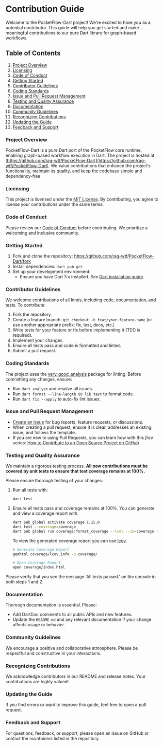 # Contribution Guide

Welcome to the PocketFlow-Dart project! We're excited to have you as a potential contributor. This guide will help you get started and make meaningful contributions to our pure Dart library for graph-based workflows.

## Table of Contents

1. [Project Overview](#project-overview)
2. [Licensing](#licensing)
3. [Code of Conduct](#code-of-conduct)
4. [Getting Started](#getting-started)
5. [Contributor Guidelines](#contributor-guidelines)
6. [Coding Standards](#coding-standards)
7. [Issue and Pull Request Management](#issue-and-pull-request-management)
8. [Testing and Quality Assurance](#testing-and-quality-assurance)
9. [Documentation](#documentation)
10. [Community Guidelines](#community-guidelines)
11. [Recognizing Contributions](#recognizing-contributions)
12. [Updating the Guide](#updating-the-guide)
13. [Feedback and Support](#feedback-and-support)

### Project Overview

PocketFlow-Dart is a pure Dart port of the PocketFlow core runtime, enabling graph-based workflow execution in Dart. The project is hosted at [https://github.com/rag-wtf/PocketFlow-Dart](https://github.com/rag-wtf/PocketFlow-Dart). We value contributions that enhance the project's functionality, maintain its quality, and keep the codebase simple and dependency-free.

### Licensing

This project is licensed under the [MIT License](LICENSE). By contributing, you agree to license your contributions under the same terms.

### Code of Conduct

Please review our [Code of Conduct](CODE_OF_CONDUCT.md) before contributing. We prioritize a welcoming and inclusive community.

### Getting Started

1. Fork and clone the repository: https://github.com/rag-wtf/PocketFlow-Dart/fork
2. Install dependencies: `dart pub get`
3. Set up your development environment:
   - Ensure you have Dart 3.x installed. See [Dart installation guide](https://dart.dev/get-dart).

### Contributor Guidelines

We welcome contributions of all kinds, including code, documentation, and tests. To contribute:

1. Fork the repository.
2. Create a feature branch: `git checkout -b feat/your-feature-name` (or use another appropriate prefix: fix, test, docs, etc.)
3. Write tests for your feature or fix before implementing it (TDD is required).
4. Implement your changes.
5. Ensure all tests pass and code is formatted and linted.
6. Submit a pull request.

### Coding Standards

The project uses the [very_good_analysis](https://pub.dev/packages/very_good_analysis) package for linting. Before committing any changes, ensure:

- Run `dart analyze` and resolve all issues.
- Run `dart format --line-length 80 lib test` to format code.
- Run `dart fix --apply` to auto-fix lint issues.

### Issue and Pull Request Management

- [Create an Issue](https://github.com/rag-wtf/PocketFlow-Dart/issues/new) for bug reports, feature requests, or discussions.
- When creating a pull request, ensure it is clear, addresses an existing issue, and follows the template.
- If you are new to using Pull Requests, you can learn how with this _free_ series: [How to Contribute to an Open Source Project on GitHub](https://kcd.im/pull-request)

### Testing and Quality Assurance

We maintain a rigorous testing process. **All new contributions must be covered by unit tests to ensure that test coverage remains at 100%.**

Please ensure thorough testing of your changes:

1. Run all tests with:

   ```bash
   dart test
   ```

2. Ensure all tests pass and coverage remains at 100%. You can generate and view a coverage report with:

   ```sh
   dart pub global activate coverage 1.15.0
   dart test --coverage=coverage
   dart pub global run coverage:format_coverage --lcov --in=coverage --out=coverage/lcov.info
   ```

   To view the generated coverage report you can use [lcov](https://github.com/linux-test-project/lcov).

   ```sh
   # Generate Coverage Report
   genhtml coverage/lcov.info -o coverage/

   # Open Coverage Report
   open coverage/index.html
   ```

Please verify that you see the message 'All tests passed.' on the console in both steps 1 and 2.

### Documentation

Thorough documentation is essential. Please:

- Add DartDoc comments to all public APIs and new features.
- Update the `README.md` and any relevant documentation if your change affects usage or behavior.

### Community Guidelines

We encourage a positive and collaborative atmosphere. Please be respectful and constructive in your interactions.

### Recognizing Contributions

We acknowledge contributors in our README and release notes. Your contributions are highly valued!

### Updating the Guide

If you find errors or want to improve this guide, feel free to open a pull request.

### Feedback and Support

For questions, feedback, or support, please open an issue on GitHub or contact the maintainers listed in the repository.
